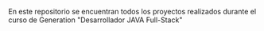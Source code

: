 En este repositorio se encuentran todos los proyectos realizados durante el curso de Generation "Desarrollador JAVA Full-Stack"